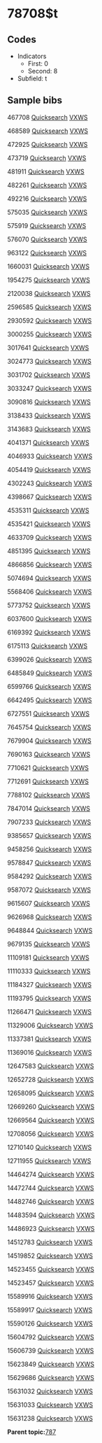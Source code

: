 # 78708$t

## Codes

-   Indicators
    -   First: 0
    -   Second: 8
-   Subfield: t

## Sample bibs

467708 [Quicksearch](https://search.library.yale.edu/catalog/467708) [VXWS](http://prodorbis.library.yale.edu:7014/vxws/GetHoldingsService?bibId=467708)

468589 [Quicksearch](https://search.library.yale.edu/catalog/468589) [VXWS](http://prodorbis.library.yale.edu:7014/vxws/GetHoldingsService?bibId=468589)

472925 [Quicksearch](https://search.library.yale.edu/catalog/472925) [VXWS](http://prodorbis.library.yale.edu:7014/vxws/GetHoldingsService?bibId=472925)

473719 [Quicksearch](https://search.library.yale.edu/catalog/473719) [VXWS](http://prodorbis.library.yale.edu:7014/vxws/GetHoldingsService?bibId=473719)

481911 [Quicksearch](https://search.library.yale.edu/catalog/481911) [VXWS](http://prodorbis.library.yale.edu:7014/vxws/GetHoldingsService?bibId=481911)

482261 [Quicksearch](https://search.library.yale.edu/catalog/482261) [VXWS](http://prodorbis.library.yale.edu:7014/vxws/GetHoldingsService?bibId=482261)

492216 [Quicksearch](https://search.library.yale.edu/catalog/492216) [VXWS](http://prodorbis.library.yale.edu:7014/vxws/GetHoldingsService?bibId=492216)

575035 [Quicksearch](https://search.library.yale.edu/catalog/575035) [VXWS](http://prodorbis.library.yale.edu:7014/vxws/GetHoldingsService?bibId=575035)

575919 [Quicksearch](https://search.library.yale.edu/catalog/575919) [VXWS](http://prodorbis.library.yale.edu:7014/vxws/GetHoldingsService?bibId=575919)

576070 [Quicksearch](https://search.library.yale.edu/catalog/576070) [VXWS](http://prodorbis.library.yale.edu:7014/vxws/GetHoldingsService?bibId=576070)

963122 [Quicksearch](https://search.library.yale.edu/catalog/963122) [VXWS](http://prodorbis.library.yale.edu:7014/vxws/GetHoldingsService?bibId=963122)

1660031 [Quicksearch](https://search.library.yale.edu/catalog/1660031) [VXWS](http://prodorbis.library.yale.edu:7014/vxws/GetHoldingsService?bibId=1660031)

1954275 [Quicksearch](https://search.library.yale.edu/catalog/1954275) [VXWS](http://prodorbis.library.yale.edu:7014/vxws/GetHoldingsService?bibId=1954275)

2120038 [Quicksearch](https://search.library.yale.edu/catalog/2120038) [VXWS](http://prodorbis.library.yale.edu:7014/vxws/GetHoldingsService?bibId=2120038)

2596585 [Quicksearch](https://search.library.yale.edu/catalog/2596585) [VXWS](http://prodorbis.library.yale.edu:7014/vxws/GetHoldingsService?bibId=2596585)

2930592 [Quicksearch](https://search.library.yale.edu/catalog/2930592) [VXWS](http://prodorbis.library.yale.edu:7014/vxws/GetHoldingsService?bibId=2930592)

3000255 [Quicksearch](https://search.library.yale.edu/catalog/3000255) [VXWS](http://prodorbis.library.yale.edu:7014/vxws/GetHoldingsService?bibId=3000255)

3017641 [Quicksearch](https://search.library.yale.edu/catalog/3017641) [VXWS](http://prodorbis.library.yale.edu:7014/vxws/GetHoldingsService?bibId=3017641)

3024773 [Quicksearch](https://search.library.yale.edu/catalog/3024773) [VXWS](http://prodorbis.library.yale.edu:7014/vxws/GetHoldingsService?bibId=3024773)

3031702 [Quicksearch](https://search.library.yale.edu/catalog/3031702) [VXWS](http://prodorbis.library.yale.edu:7014/vxws/GetHoldingsService?bibId=3031702)

3033247 [Quicksearch](https://search.library.yale.edu/catalog/3033247) [VXWS](http://prodorbis.library.yale.edu:7014/vxws/GetHoldingsService?bibId=3033247)

3090816 [Quicksearch](https://search.library.yale.edu/catalog/3090816) [VXWS](http://prodorbis.library.yale.edu:7014/vxws/GetHoldingsService?bibId=3090816)

3138433 [Quicksearch](https://search.library.yale.edu/catalog/3138433) [VXWS](http://prodorbis.library.yale.edu:7014/vxws/GetHoldingsService?bibId=3138433)

3143683 [Quicksearch](https://search.library.yale.edu/catalog/3143683) [VXWS](http://prodorbis.library.yale.edu:7014/vxws/GetHoldingsService?bibId=3143683)

4041371 [Quicksearch](https://search.library.yale.edu/catalog/4041371) [VXWS](http://prodorbis.library.yale.edu:7014/vxws/GetHoldingsService?bibId=4041371)

4046933 [Quicksearch](https://search.library.yale.edu/catalog/4046933) [VXWS](http://prodorbis.library.yale.edu:7014/vxws/GetHoldingsService?bibId=4046933)

4054419 [Quicksearch](https://search.library.yale.edu/catalog/4054419) [VXWS](http://prodorbis.library.yale.edu:7014/vxws/GetHoldingsService?bibId=4054419)

4302243 [Quicksearch](https://search.library.yale.edu/catalog/4302243) [VXWS](http://prodorbis.library.yale.edu:7014/vxws/GetHoldingsService?bibId=4302243)

4398667 [Quicksearch](https://search.library.yale.edu/catalog/4398667) [VXWS](http://prodorbis.library.yale.edu:7014/vxws/GetHoldingsService?bibId=4398667)

4535311 [Quicksearch](https://search.library.yale.edu/catalog/4535311) [VXWS](http://prodorbis.library.yale.edu:7014/vxws/GetHoldingsService?bibId=4535311)

4535421 [Quicksearch](https://search.library.yale.edu/catalog/4535421) [VXWS](http://prodorbis.library.yale.edu:7014/vxws/GetHoldingsService?bibId=4535421)

4633709 [Quicksearch](https://search.library.yale.edu/catalog/4633709) [VXWS](http://prodorbis.library.yale.edu:7014/vxws/GetHoldingsService?bibId=4633709)

4851395 [Quicksearch](https://search.library.yale.edu/catalog/4851395) [VXWS](http://prodorbis.library.yale.edu:7014/vxws/GetHoldingsService?bibId=4851395)

4866856 [Quicksearch](https://search.library.yale.edu/catalog/4866856) [VXWS](http://prodorbis.library.yale.edu:7014/vxws/GetHoldingsService?bibId=4866856)

5074694 [Quicksearch](https://search.library.yale.edu/catalog/5074694) [VXWS](http://prodorbis.library.yale.edu:7014/vxws/GetHoldingsService?bibId=5074694)

5568406 [Quicksearch](https://search.library.yale.edu/catalog/5568406) [VXWS](http://prodorbis.library.yale.edu:7014/vxws/GetHoldingsService?bibId=5568406)

5773752 [Quicksearch](https://search.library.yale.edu/catalog/5773752) [VXWS](http://prodorbis.library.yale.edu:7014/vxws/GetHoldingsService?bibId=5773752)

6037600 [Quicksearch](https://search.library.yale.edu/catalog/6037600) [VXWS](http://prodorbis.library.yale.edu:7014/vxws/GetHoldingsService?bibId=6037600)

6169392 [Quicksearch](https://search.library.yale.edu/catalog/6169392) [VXWS](http://prodorbis.library.yale.edu:7014/vxws/GetHoldingsService?bibId=6169392)

6175113 [Quicksearch](https://search.library.yale.edu/catalog/6175113) [VXWS](http://prodorbis.library.yale.edu:7014/vxws/GetHoldingsService?bibId=6175113)

6399026 [Quicksearch](https://search.library.yale.edu/catalog/6399026) [VXWS](http://prodorbis.library.yale.edu:7014/vxws/GetHoldingsService?bibId=6399026)

6485849 [Quicksearch](https://search.library.yale.edu/catalog/6485849) [VXWS](http://prodorbis.library.yale.edu:7014/vxws/GetHoldingsService?bibId=6485849)

6599766 [Quicksearch](https://search.library.yale.edu/catalog/6599766) [VXWS](http://prodorbis.library.yale.edu:7014/vxws/GetHoldingsService?bibId=6599766)

6642495 [Quicksearch](https://search.library.yale.edu/catalog/6642495) [VXWS](http://prodorbis.library.yale.edu:7014/vxws/GetHoldingsService?bibId=6642495)

6727551 [Quicksearch](https://search.library.yale.edu/catalog/6727551) [VXWS](http://prodorbis.library.yale.edu:7014/vxws/GetHoldingsService?bibId=6727551)

7645754 [Quicksearch](https://search.library.yale.edu/catalog/7645754) [VXWS](http://prodorbis.library.yale.edu:7014/vxws/GetHoldingsService?bibId=7645754)

7679904 [Quicksearch](https://search.library.yale.edu/catalog/7679904) [VXWS](http://prodorbis.library.yale.edu:7014/vxws/GetHoldingsService?bibId=7679904)

7690163 [Quicksearch](https://search.library.yale.edu/catalog/7690163) [VXWS](http://prodorbis.library.yale.edu:7014/vxws/GetHoldingsService?bibId=7690163)

7710621 [Quicksearch](https://search.library.yale.edu/catalog/7710621) [VXWS](http://prodorbis.library.yale.edu:7014/vxws/GetHoldingsService?bibId=7710621)

7712691 [Quicksearch](https://search.library.yale.edu/catalog/7712691) [VXWS](http://prodorbis.library.yale.edu:7014/vxws/GetHoldingsService?bibId=7712691)

7788102 [Quicksearch](https://search.library.yale.edu/catalog/7788102) [VXWS](http://prodorbis.library.yale.edu:7014/vxws/GetHoldingsService?bibId=7788102)

7847014 [Quicksearch](https://search.library.yale.edu/catalog/7847014) [VXWS](http://prodorbis.library.yale.edu:7014/vxws/GetHoldingsService?bibId=7847014)

7907233 [Quicksearch](https://search.library.yale.edu/catalog/7907233) [VXWS](http://prodorbis.library.yale.edu:7014/vxws/GetHoldingsService?bibId=7907233)

9385657 [Quicksearch](https://search.library.yale.edu/catalog/9385657) [VXWS](http://prodorbis.library.yale.edu:7014/vxws/GetHoldingsService?bibId=9385657)

9458256 [Quicksearch](https://search.library.yale.edu/catalog/9458256) [VXWS](http://prodorbis.library.yale.edu:7014/vxws/GetHoldingsService?bibId=9458256)

9578847 [Quicksearch](https://search.library.yale.edu/catalog/9578847) [VXWS](http://prodorbis.library.yale.edu:7014/vxws/GetHoldingsService?bibId=9578847)

9584292 [Quicksearch](https://search.library.yale.edu/catalog/9584292) [VXWS](http://prodorbis.library.yale.edu:7014/vxws/GetHoldingsService?bibId=9584292)

9587072 [Quicksearch](https://search.library.yale.edu/catalog/9587072) [VXWS](http://prodorbis.library.yale.edu:7014/vxws/GetHoldingsService?bibId=9587072)

9615607 [Quicksearch](https://search.library.yale.edu/catalog/9615607) [VXWS](http://prodorbis.library.yale.edu:7014/vxws/GetHoldingsService?bibId=9615607)

9626968 [Quicksearch](https://search.library.yale.edu/catalog/9626968) [VXWS](http://prodorbis.library.yale.edu:7014/vxws/GetHoldingsService?bibId=9626968)

9648844 [Quicksearch](https://search.library.yale.edu/catalog/9648844) [VXWS](http://prodorbis.library.yale.edu:7014/vxws/GetHoldingsService?bibId=9648844)

9679135 [Quicksearch](https://search.library.yale.edu/catalog/9679135) [VXWS](http://prodorbis.library.yale.edu:7014/vxws/GetHoldingsService?bibId=9679135)

11109181 [Quicksearch](https://search.library.yale.edu/catalog/11109181) [VXWS](http://prodorbis.library.yale.edu:7014/vxws/GetHoldingsService?bibId=11109181)

11110333 [Quicksearch](https://search.library.yale.edu/catalog/11110333) [VXWS](http://prodorbis.library.yale.edu:7014/vxws/GetHoldingsService?bibId=11110333)

11184327 [Quicksearch](https://search.library.yale.edu/catalog/11184327) [VXWS](http://prodorbis.library.yale.edu:7014/vxws/GetHoldingsService?bibId=11184327)

11193795 [Quicksearch](https://search.library.yale.edu/catalog/11193795) [VXWS](http://prodorbis.library.yale.edu:7014/vxws/GetHoldingsService?bibId=11193795)

11266471 [Quicksearch](https://search.library.yale.edu/catalog/11266471) [VXWS](http://prodorbis.library.yale.edu:7014/vxws/GetHoldingsService?bibId=11266471)

11329006 [Quicksearch](https://search.library.yale.edu/catalog/11329006) [VXWS](http://prodorbis.library.yale.edu:7014/vxws/GetHoldingsService?bibId=11329006)

11337381 [Quicksearch](https://search.library.yale.edu/catalog/11337381) [VXWS](http://prodorbis.library.yale.edu:7014/vxws/GetHoldingsService?bibId=11337381)

11369016 [Quicksearch](https://search.library.yale.edu/catalog/11369016) [VXWS](http://prodorbis.library.yale.edu:7014/vxws/GetHoldingsService?bibId=11369016)

12647583 [Quicksearch](https://search.library.yale.edu/catalog/12647583) [VXWS](http://prodorbis.library.yale.edu:7014/vxws/GetHoldingsService?bibId=12647583)

12652728 [Quicksearch](https://search.library.yale.edu/catalog/12652728) [VXWS](http://prodorbis.library.yale.edu:7014/vxws/GetHoldingsService?bibId=12652728)

12658095 [Quicksearch](https://search.library.yale.edu/catalog/12658095) [VXWS](http://prodorbis.library.yale.edu:7014/vxws/GetHoldingsService?bibId=12658095)

12669260 [Quicksearch](https://search.library.yale.edu/catalog/12669260) [VXWS](http://prodorbis.library.yale.edu:7014/vxws/GetHoldingsService?bibId=12669260)

12669564 [Quicksearch](https://search.library.yale.edu/catalog/12669564) [VXWS](http://prodorbis.library.yale.edu:7014/vxws/GetHoldingsService?bibId=12669564)

12708056 [Quicksearch](https://search.library.yale.edu/catalog/12708056) [VXWS](http://prodorbis.library.yale.edu:7014/vxws/GetHoldingsService?bibId=12708056)

12710140 [Quicksearch](https://search.library.yale.edu/catalog/12710140) [VXWS](http://prodorbis.library.yale.edu:7014/vxws/GetHoldingsService?bibId=12710140)

12711955 [Quicksearch](https://search.library.yale.edu/catalog/12711955) [VXWS](http://prodorbis.library.yale.edu:7014/vxws/GetHoldingsService?bibId=12711955)

14464274 [Quicksearch](https://search.library.yale.edu/catalog/14464274) [VXWS](http://prodorbis.library.yale.edu:7014/vxws/GetHoldingsService?bibId=14464274)

14472744 [Quicksearch](https://search.library.yale.edu/catalog/14472744) [VXWS](http://prodorbis.library.yale.edu:7014/vxws/GetHoldingsService?bibId=14472744)

14482746 [Quicksearch](https://search.library.yale.edu/catalog/14482746) [VXWS](http://prodorbis.library.yale.edu:7014/vxws/GetHoldingsService?bibId=14482746)

14483594 [Quicksearch](https://search.library.yale.edu/catalog/14483594) [VXWS](http://prodorbis.library.yale.edu:7014/vxws/GetHoldingsService?bibId=14483594)

14486923 [Quicksearch](https://search.library.yale.edu/catalog/14486923) [VXWS](http://prodorbis.library.yale.edu:7014/vxws/GetHoldingsService?bibId=14486923)

14512783 [Quicksearch](https://search.library.yale.edu/catalog/14512783) [VXWS](http://prodorbis.library.yale.edu:7014/vxws/GetHoldingsService?bibId=14512783)

14519852 [Quicksearch](https://search.library.yale.edu/catalog/14519852) [VXWS](http://prodorbis.library.yale.edu:7014/vxws/GetHoldingsService?bibId=14519852)

14523455 [Quicksearch](https://search.library.yale.edu/catalog/14523455) [VXWS](http://prodorbis.library.yale.edu:7014/vxws/GetHoldingsService?bibId=14523455)

14523457 [Quicksearch](https://search.library.yale.edu/catalog/14523457) [VXWS](http://prodorbis.library.yale.edu:7014/vxws/GetHoldingsService?bibId=14523457)

15589916 [Quicksearch](https://search.library.yale.edu/catalog/15589916) [VXWS](http://prodorbis.library.yale.edu:7014/vxws/GetHoldingsService?bibId=15589916)

15589917 [Quicksearch](https://search.library.yale.edu/catalog/15589917) [VXWS](http://prodorbis.library.yale.edu:7014/vxws/GetHoldingsService?bibId=15589917)

15590126 [Quicksearch](https://search.library.yale.edu/catalog/15590126) [VXWS](http://prodorbis.library.yale.edu:7014/vxws/GetHoldingsService?bibId=15590126)

15604792 [Quicksearch](https://search.library.yale.edu/catalog/15604792) [VXWS](http://prodorbis.library.yale.edu:7014/vxws/GetHoldingsService?bibId=15604792)

15606739 [Quicksearch](https://search.library.yale.edu/catalog/15606739) [VXWS](http://prodorbis.library.yale.edu:7014/vxws/GetHoldingsService?bibId=15606739)

15623849 [Quicksearch](https://search.library.yale.edu/catalog/15623849) [VXWS](http://prodorbis.library.yale.edu:7014/vxws/GetHoldingsService?bibId=15623849)

15629686 [Quicksearch](https://search.library.yale.edu/catalog/15629686) [VXWS](http://prodorbis.library.yale.edu:7014/vxws/GetHoldingsService?bibId=15629686)

15631032 [Quicksearch](https://search.library.yale.edu/catalog/15631032) [VXWS](http://prodorbis.library.yale.edu:7014/vxws/GetHoldingsService?bibId=15631032)

15631033 [Quicksearch](https://search.library.yale.edu/catalog/15631033) [VXWS](http://prodorbis.library.yale.edu:7014/vxws/GetHoldingsService?bibId=15631033)

15631238 [Quicksearch](https://search.library.yale.edu/catalog/15631238) [VXWS](http://prodorbis.library.yale.edu:7014/vxws/GetHoldingsService?bibId=15631238)

**Parent topic:**[787](../../tags/787/787.md)

